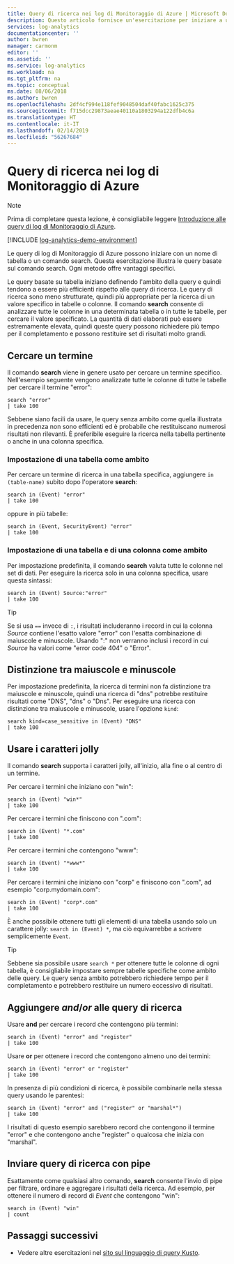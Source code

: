 ```yaml
---
title: Query di ricerca nei log di Monitoraggio di Azure | Microsoft Docs
description: Questo articolo fornisce un'esercitazione per iniziare a usare il comando search nelle query di log di Monitoraggio di Azure.
services: log-analytics
documentationcenter: ''
author: bwren
manager: carmonm
editor: ''
ms.assetid: ''
ms.service: log-analytics
ms.workload: na
ms.tgt_pltfrm: na
ms.topic: conceptual
ms.date: 08/06/2018
ms.author: bwren
ms.openlocfilehash: 2df4cf994e118fef9048504daf40fabc1625c375
ms.sourcegitcommit: f715dcc29873aeae40110a1803294a122dfb4c6a
ms.translationtype: HT
ms.contentlocale: it-IT
ms.lasthandoff: 02/14/2019
ms.locfileid: "56267684"
---
```

# <a name="search-queries-in-azure-monitor-logs"></a>Query di ricerca nei log di Monitoraggio di Azure

> [!NOTE]
> Prima di completare questa lezione, è consigliabile leggere [Introduzione alle query di log di Monitoraggio di Azure](get-started-queries.md).

[!INCLUDE [log-analytics-demo-environment](../../../includes/log-analytics-demo-environment.md)]

Le query di log di Monitoraggio di Azure possono iniziare con un nome di tabella o un comando search. Questa esercitazione illustra le query basate sul comando search. Ogni metodo offre vantaggi specifici.

Le query basate su tabella iniziano definendo l'ambito della query e quindi tendono a essere più efficienti rispetto alle query di ricerca. Le query di ricerca sono meno strutturate, quindi più appropriate per la ricerca di un valore specifico in tabelle o colonne. Il comando **search** consente di analizzare tutte le colonne in una determinata tabella o in tutte le tabelle, per cercare il valore specificato. La quantità di dati elaborati può essere estremamente elevata, quindi queste query possono richiedere più tempo per il completamento e possono restituire set di risultati molto grandi.

## <a name="search-a-term"></a>Cercare un termine
Il comando **search** viene in genere usato per cercare un termine specifico. Nell'esempio seguente vengono analizzate tutte le colonne di tutte le tabelle per cercare il termine "error":

```Kusto
search "error"
| take 100
```

Sebbene siano facili da usare, le query senza ambito come quella illustrata in precedenza non sono efficienti ed è probabile che restituiscano numerosi risultati non rilevanti. È preferibile eseguire la ricerca nella tabella pertinente o anche in una colonna specifica.

### <a name="table-scoping"></a>Impostazione di una tabella come ambito
Per cercare un termine di ricerca in una tabella specifica, aggiungere `in (table-name)` subito dopo l'operatore **search**:

```Kusto
search in (Event) "error"
| take 100
```

oppure in più tabelle:
```Kusto
search in (Event, SecurityEvent) "error"
| take 100
```

### <a name="table-and-column-scoping"></a>Impostazione di una tabella e di una colonna come ambito
Per impostazione predefinita, il comando **search** valuta tutte le colonne nel set di dati. Per eseguire la ricerca solo in una colonna specifica, usare questa sintassi:

```Kusto
search in (Event) Source:"error"
| take 100
```

> [!TIP]
> Se si usa `==` invece di `:`, i risultati includeranno i record in cui la colonna *Source* contiene l'esatto valore "error" con l'esatta combinazione di maiuscole e minuscole. Usando ":" non verranno inclusi i record in cui *Source* ha valori come "error code 404" o "Error".

## <a name="case-sensitivity"></a>Distinzione tra maiuscole e minuscole
Per impostazione predefinita, la ricerca di termini non fa distinzione tra maiuscole e minuscole, quindi una ricerca di "dns" potrebbe restituire risultati come "DNS", "dns" o "Dns". Per eseguire una ricerca con distinzione tra maiuscole e minuscole, usare l'opzione `kind`:

```Kusto
search kind=case_sensitive in (Event) "DNS"
| take 100
```

## <a name="use-wild-cards"></a>Usare i caratteri jolly
Il comando **search** supporta i caratteri jolly, all'inizio, alla fine o al centro di un termine.

Per cercare i termini che iniziano con "win":
```Kusto
search in (Event) "win*"
| take 100
```

Per cercare i termini che finiscono con ".com":
```Kusto
search in (Event) "*.com"
| take 100
```

Per cercare i termini che contengono "www":
```Kusto
search in (Event) "*www*"
| take 100
```

Per cercare i termini che iniziano con "corp" e finiscono con ".com", ad esempio "corp.mydomain.com":

```Kusto
search in (Event) "corp*.com"
| take 100
```

È anche possibile ottenere tutti gli elementi di una tabella usando solo un carattere jolly: `search in (Event) *`, ma ciò equivarrebbe a scrivere semplicemente `Event`.

> [!TIP]
> Sebbene sia possibile usare `search *` per ottenere tutte le colonne di ogni tabella, è consigliabile impostare sempre tabelle specifiche come ambito delle query. Le query senza ambito potrebbero richiedere tempo per il completamento e potrebbero restituire un numero eccessivo di risultati.

## <a name="add-and--or-to-search-queries"></a>Aggiungere *and*/*or* alle query di ricerca
Usare **and** per cercare i record che contengono più termini:

```Kusto
search in (Event) "error" and "register"
| take 100
```

Usare **or** per ottenere i record che contengono almeno uno dei termini:

```Kusto
search in (Event) "error" or "register"
| take 100
```

In presenza di più condizioni di ricerca, è possibile combinarle nella stessa query usando le parentesi:

```Kusto
search in (Event) "error" and ("register" or "marshal*")
| take 100
```

I risultati di questo esempio sarebbero record che contengono il termine "error" e che contengono anche "register" o qualcosa che inizia con "marshal".

## <a name="pipe-search-queries"></a>Inviare query di ricerca con pipe
Esattamente come qualsiasi altro comando, **search** consente l'invio di pipe per filtrare, ordinare e aggregare i risultati della ricerca. Ad esempio, per ottenere il numero di record di *Event* che contengono "win":

```Kusto
search in (Event) "win"
| count
```




## <a name="next-steps"></a>Passaggi successivi

- Vedere altre esercitazioni nel [sito sul linguaggio di query Kusto](/azure/kusto/query/).
